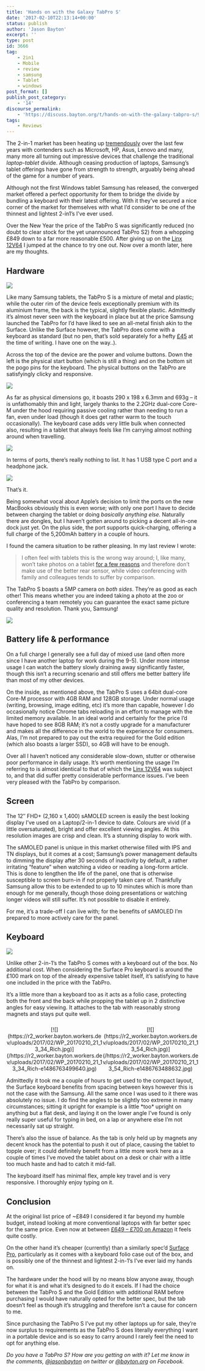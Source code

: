 ```yaml
---
title: 'Hands on with the Galaxy TabPro S'
date: '2017-02-10T22:13:14+00:00'
status: publish
author: 'Jason Bayton'
excerpt: ''
type: post
id: 3666
tag:
    - 2in1
    - Mobile
    - review
    - samsung
    - Tablet
    - windows
post_format: []
publish_post_category:
    - '14'
discourse_permalink:
    - 'https://discuss.bayton.org/t/hands-on-with-the-galaxy-tabpro-s/91'
tags:
    - Reviews
---
```

The 2-in-1 market has been heating up [tremendously](/https://r2_worker.bayton.workers.dev/uploads/2017/02/67993533.jpg "Does anyone else think of Trump whenever they read the word tremendous?") over the last few years with contenders such as Microsoft, HP, Asus, Lenovo and many, many more all turning out impressive devices that challenge the traditional *laptop-tablet* divide. Although ceasing production of laptops, Samsung’s tablet offerings have gone from strength to strength, arguably being ahead of the game for a number of years.

Although not the first Windows tablet Samsung has released, the converged market offered a perfect opportunity for them to bridge the divide by bundling a keyboard with their latest offering. With it they’ve secured a nice corner of the market for themselves with what I’d consider to be one of the thinnest and lightest 2-in1’s I’ve ever used.

Over the New Year the price of the TabPro S was significantly reduced (no doubt to clear stock for the yet unannounced TabPro S2) from a whopping £849 down to a far more reasonable £500. After giving up on the [Linx 12V64](/2016/12/hands-on-with-the-linx-12v64/) I jumped at the chance to try one out. Now over a month later, here are my thoughts.

Hardware
--------

[![](https://r2_worker.bayton.workers.dev/uploads/2017/02/WP_20170210_21_12_39_Rich.jpg)](/https://r2_worker.bayton.workers.dev/uploads/2017/02/WP_20170210_21_12_39_Rich-e1486762603603.jpg)

Like many Samsung tablets, the TabPro S is a mixture of metal and plastic; while the outer rim of the device feels exceptionally premium with its aluminium frame, the back is the typical, slightly flexible plastic. Admittedly it’s almost never seen with the keyboard in place but at the price Samsung launched the TabPro for I’d have liked to see an all-metal finish akin to the Surface. Unlike the Surface however, the TabPro does come with a keyboard as standard (but no pen, that’s sold separately for a hefty [£45](https://www.amazon.co.uk/Samsung-PW700CB-Black-stylus-pens/dp/B01G5VNLSA/ref=as_li_ss_tl?ie=UTF8&qid=1486417101&sr=8-1&keywords=tabpro+s+pen&linkCode=ll1&tag=bayton-21&linkId=1ffc38dc41ef0fe7d2e7e00daa402fc7) at the time of writing. I have one on the way..).

Across the top of the device are the power and volume buttons. Down the left is the physical start button (which is still a thing) and on the bottom sit the pogo pins for the keyboard. The physical buttons on the TabPro are satisfyingly clicky and responsive.

[![](https://r2_worker.bayton.workers.dev/uploads/2017/02/WP_20170210_21_42_53_Rich-e1486763160996.jpg)](/https://r2_worker.bayton.workers.dev/uploads/2017/02/WP_20170210_21_42_53_Rich-e1486763110383.jpg)

As far as physical dimensions go, it boasts 290 x 198 x 6.3mm and 693g – it is unfathomably thin and light, largely thanks to the 2.2GHz dual-core Core-M under the hood requiring passive cooling rather than needing to run a fan, even under load (though it does get rather warm to the touch occasionally). The keyboard case adds very little bulk when connected also, resulting in a tablet that always feels like I’m carrying almost nothing around when travelling.

[![](https://r2_worker.bayton.workers.dev/uploads/2017/02/WP_20170210_21_17_06_Rich-e1486762808257.jpg)](/https://r2_worker.bayton.workers.dev/uploads/2017/02/WP_20170210_21_17_06_Rich-e1486762790153.jpg)

In terms of ports, there’s really nothing to list. It has 1 USB type C port and a headphone jack.

[![](https://r2_worker.bayton.workers.dev/uploads/2017/02/WP_20170210_21_14_59_Rich.jpg)](/https://r2_worker.bayton.workers.dev/uploads/2017/02/WP_20170210_21_14_59_Rich-e1486763210661.jpg)

That’s it.

Being somewhat vocal about Apple’s decision to limit the ports on the new MacBooks obviously this is even worse; with only one port I have to decide between charging the tablet or doing *basically anything else.* Naturally there are dongles, but I haven’t gotten around to picking a decent all-in-one dock just yet. On the plus side, the port supports quick-charging, offering a full charge of the 5,200mAh battery in a couple of hours.

I found the camera situation to be rather pleasing. In my last review I wrote:

> I often feel with tablets this is the wrong way around; I, like many, won’t take photos on a tablet [for a few reasons](http://cameras.reviewed.com/features/please-stop-taking-pictures-with-your-tablet) and therefore don’t make use of the better rear sensor, while video conferencing with family and colleagues tends to suffer by comparison.

The TabPro S boasts a 5MP camera on *both sides*. They’re as good as each other! This means whether you are indeed taking a photo at the zoo or conferencing a team remotely you can guarantee the exact same picture quality and resolution. Thank you, Samsung!

[![](https://r2_worker.bayton.workers.dev/uploads/2017/02/WP_20170210_21_43_22_Rich-e1486763266848.jpg)](/https://r2_worker.bayton.workers.dev/uploads/2017/02/WP_20170210_21_43_22_Rich-e1486763266848.jpg)

Battery life &amp; performance
------------------------------

On a full charge I generally see a full day of mixed use (and often more since I have another laptop for work during the 9-5). Under more intense usage I can watch the battery slowly draining away significantly faster, though this isn’t a recurring scenario and still offers me better battery life than most of my other devices.

On the inside, as mentioned above, the TabPro S uses a 64bit dual-core Core-M processor with 4GB RAM and 128GB storage. Under normal usage (writing, browsing, image editing, etc) it’s more than capable, however I do occasionally notice Chrome tabs reloading in an effort to manage with the limited memory available. In an ideal world and certainly for the price I’d have hoped to see 8GB RAM; it’s not a costly upgrade for a manufacturer and makes all the difference in the world to the experience for consumers. Alas, I’m not prepared to pay out the extra required for the Gold edition (which also boasts a larger SSD), so 4GB will have to be enough.

Over all I haven’t noticed any considerable slow-down, stutter or otherwise poor performance in daily usage. It’s worth mentioning the usage I’m referring to is almost identical to that of which the [Linx 12V64](/2016/12/hands-on-with-the-linx-12v64/) was subject to, and that did suffer pretty considerable performance issues. I’ve been very pleased with the TabPro by comparison.

Screen
------

The 12″ FHD+ (2,160 x 1,400) sAMOLED screen is easily the best looking display I’ve used on a Laptop/2-in-1 device to date. Colours are vivid (if a little oversaturated), bright and offer excellent viewing angles. At this resolution images are crisp and clean. It’s a stunning display to work with.

The sAMOLED panel is unique in this market otherwise filled with IPS and TN displays, but it comes at a cost; Samsung’s power management defaults to dimming the display after 30 seconds of inactivity by default, a rather irritating “feature” when watching a video or reading a long-form article. This is done to lengthen the life of the panel, one that is otherwise susceptible to screen burn-in if not properly taken care of. Thankfully Samsung allow this to be extended to up to 10 minutes which is more than enough for me generally, though those doing presentations or watching longer videos will still suffer. It’s not possible to disable it entirely.

For me, it’s a trade-off I can live with; for the benefits of sAMOLED I’m prepared to more actively care for the panel.

Keyboard
--------

[![](https://r2_worker.bayton.workers.dev/uploads/2017/02/WP_20170210_21_15_20_Rich.jpg)](/https://r2_worker.bayton.workers.dev/uploads/2017/02/WP_20170210_21_15_20_Rich-e1486763408719.jpg)

Unlike other 2-in-1’s the TabPro S comes with a keyboard out of the box. No additional cost. When considering the Surface Pro keyboard is around the £100 mark on top of the already expensive tablet itself, it’s satisfying to have one included in the price with the TabPro.

It’s a little more than a keyboard too as it acts as a folio case, protecting both the front and the back while propping the tablet up in 2 distinctive angles for easy viewing. It attaches to the tab with reasonably strong magnets and stays put quite well.

 <style type="text/css">
			#gallery-6 {
				margin: auto;
			}
			#gallery-6 .gallery-item {
				float: left;
				margin-top: 10px;
				text-align: center;
				width: 50%;
			}
			#gallery-6 img {
				border: 2px solid #cfcfcf;
			}
			#gallery-6 .gallery-caption {
				margin-left: 0;
			}
			/* see gallery_shortcode() in wp-includes/media.php */
		</style>

<div class="gallery galleryid-0 gallery-columns-2 gallery-size-large" id="gallery-6"><dl class="gallery-item"> <dt class="gallery-icon landscape"> [![](https://r2_worker.bayton.workers.dev/uploads/2017/02/WP_20170210_21_13_34_Rich.jpg)](/https://r2_worker.bayton.workers.dev/uploads/2017/02/WP_20170210_21_13_34_Rich-e1486763499640.jpg) </dt></dl><dl class="gallery-item"> <dt class="gallery-icon landscape"> [![](https://r2_worker.bayton.workers.dev/uploads/2017/02/WP_20170210_21_13_54_Rich.jpg)](/https://r2_worker.bayton.workers.dev/uploads/2017/02/WP_20170210_21_13_54_Rich-e1486763488632.jpg) </dt></dl>  
 </div>Admittedly it took me a couple of hours to get used to the compact layout, the Surface keyboard benefits from spacing between keys however this is not the case with the Samsung. All the same once I was used to it there was absolutely no issue. I do find the angles to be slightly too extreme in many circumstances; sitting it upright for example is a little *too* upright on anything but a flat desk, and laying it on the lower angle I’ve found is only really super useful for typing in bed, on a lap or anywhere else I’m not necessarily sat up straight.

There’s also the issue of balance. As the tab is only held up by magnets any decent knock has the potential to push it out of place, causing the tablet to topple over; it could definitely benefit from a little more work here as a couple of times I’ve moved the tablet about on a desk or chair with a little too much haste and had to catch it mid-fall.

The keyboard itself has minimal flex, ample key travel and is very responsive. I thoroughly enjoy typing on it.

Conclusion
----------

At the original list price of ~£849 I considered it far beyond my humble budget, instead looking at more conventional laptops with far better spec for the same price. Even now at between [£649 – £700 on Amazon](https://www.amazon.co.uk/gp/offer-listing/B01CGMCE1W/ref=as_li_ss_tl?ie=UTF8&f_new=true&linkCode=ll2&tag=bayton-21&linkId=cfe579ca240fedc78b41bcf45297adde) it feels quite costly.

On the other hand it’s cheaper (currently) than a similarly spec’d [Surface Pro](https://www.amazon.co.uk/Microsoft-Surface-M3-6Y30-Integrated-Graphics/dp/B017UAS64E/ref=as_li_ss_tl?s=computers&ie=UTF8&qid=1486504075&sr=1-3&keywords=surface+pro&linkCode=ll1&tag=bayton-21&linkId=d2443bb0c19d1b57e62d2dce76185da6), particularly as it comes with a keyboard folio case out of the box, and is possibly one of the thinnest and lightest 2-in-1’s I’ve ever laid my hands on.

The hardware under the hood will by no means blow anyone away, though for what it is and what it’s designed to do it excels. If I had the choice between the TabPro S and the Gold Edition with additional RAM before purchasing I would have naturally opted for the better spec, but the tab doesn’t feel as though it’s struggling and therefore isn’t a cause for concern to me.

Since purchasing the TabPro S I’ve put my other laptops up for sale, they’re now surplus to requirements as the TabPro S does literally everything I want in a portable device and is so easy to carry around I rarely feel the need to opt for anything else.

*Do you have a TabPro S? How are you getting on with it? Let me know in the comments, [@jasonbayton](https://twitter.com/jasonbayton) on twitter or [@bayton.org](https://facebook.com/bayton.org) on Facebook.*